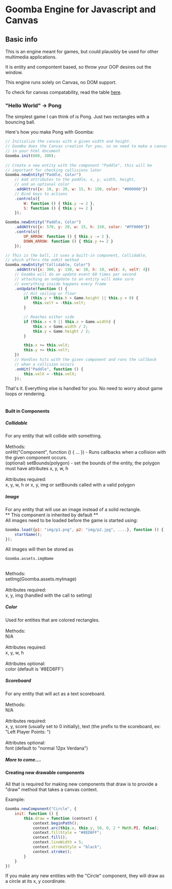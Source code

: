 # Goomba Engine for Javascript and Canvas

## Basic info
This is an engine meant for games, but could plausibly be used for other multimedia applications.

It is entity and compontent based, so throw your OOP desires out the window.

This engine runs solely on Canvas, no DOM support.

To check for canvas compatability, read the table [here](http://caniuse.com/#feat=canvas).

### "Hello World" -> Pong
The simplest game I can think of is Pong. Just two rectangles with a bouncing ball.

Here's how you make Pong with Goomba:

```javascript
// Initialize the canvas with a given width and height.
// Goomba does the Canvas creation for you, so no need to make a canvas 
// in your html document
Goomba.init(600, 300);
 
// Create a new entity with the component "Paddle", this will be 
// important for checking collisions later
Goomba.newEntity("Paddle, Color")
    // Add attributes to the paddle, x, y, width, height, 
    // and an optional color
    .addAttrs({x: 10, y: 20, w: 15, h: 150, color: "#000000"})
    // Bind keys to actions
    .controls({
        W: function () { this.y -= 2 },
        S: function () { this.y += 2 }
    });

Goomba.newEntity("Paddle, Color")
    .addAttrs({x: 570, y: 20, w: 15, h: 150, color: "#FF0000"})
    .controls({
        UP_ARROW: function () { this.y -= 2 },
        DOWN_ARROW: function () { this.y += 2 } 
    });

// This is the ball, it uses a built-in component, Collidable, 
// which offers the onHit method
Goomba.newEntity("Collidable, Color")
    .addAttrs({x: 300, y: 150, w: 10, h: 10, velX: 4, velY: 4})
    // Goomba will do an update event 60 times per second
    // attaching an onUpdate to an entity will make sure
    // everything inside happens every frame
    .onUpdate(function () {
        // Hit ceiling or floor
        if (this.y + this.h > Game.height || this.y < 0) {
            this.velY = -this.velY;
        }

        // Reaches either side
        if (this.x < 0 || this.x > Game.width) {
            this.x = Game.width / 2;
            this.y = Game.height / 2;
        }

        this.x += this.velX;
        this.y += this.velY;
    })
    // Handles hits with the given component and runs the callback 
    // when a collision occurs
    .onHit("Paddle", function () {
        this.velX = -this.velX;
    });
```
That's it. Everything else is handled for you. No need to worry about game loops or rendering.<br />
<br />

#### Built in Components
##### Collidable
For any entity that will collide with something. <br />
<br />
Methods:<br />
onHit("Component", function () { ... }) - Runs callbacks when a collision with the given component occurs.<br />
(optional) setBounds(polygon) - set the bounds of the entity, the polygon must have attributes x, y, w, h<br />
<br />
Attributes required:<br />
x, y, w, h or x, y, img or setBounds called with a valid polygon<br />

##### Image
For any entity that will use an image instead of a solid rectangle.<br />
** This component is inherited by default **<br />
All images need to be loaded before the game is started using:
```javascript
Goomba.load({p1: "img/p1.png", p2: "img/p2.jpg", ....}, function () {
    startGame();
});
```
All images will then be stored as
```
Goomba.assets.imgName
```
<br />
Methods:<br />
setImg(Goomba.assets.myImage)<br />
<br />
Attributes required:<br />
x, y, img (handled with the call to setImg)<br />

##### Color
Used for entities that are colored rectangles.<br />
<br />
Methods:<br />
N/A<br />
<br />
Attributes required:<br />
x, y, w, h<br />
<br />
Attributes optional:<br />
color (default is '#8ED6FF')<br />

##### Scoreboard
For any entity that will act as a text scoreboard.<br />
<br />
Methods:<br />
N/A<br />
<br />
Attributes required:<br />
x, y, score (usually set to 0 initially), text (the prefix to the scoreboard, ex: "Left Player Points: ")<br />
<br />
Attributes optional:<br />
font (default to "normal 12px Verdana")<br />

##### More to come....

#### Creating new drawable components
All that is required for making new components that draw is to provide a "draw" method that takes a canvas context.

Example:
```javascript
Goomba.newComponent("Circle", {
    init: function () {
        this.draw = function (context) {
            context.beginPath();
            context.arc(this.x, this.y, 50, 0, 2 * Math.PI, false);
            context.fillStyle = "#8ED6FF";
            context.fill();
            context.lineWidth = 5;
            context.strokeStyle = "black";
            context.stroke();
        }
    }
})
```

If you make any new entities with the "Circle" component, they will draw as a circle at its x, y coordinate.